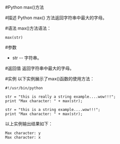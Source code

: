 #Python max()方法


#描述
Python max() 方法返回字符串中最大的字母。

#语法
max()方法语法：

```
max(str)
```

#参数
- str -- 字符串。

#返回值
返回字符串中最大的字母。

#实例
以下实例展示了max()函数的使用方法：

```
#!/usr/bin/python

str = "this is really a string example....wow!!!";
print "Max character: " + max(str);

str = "this is a string example....wow!!!";
print "Max character: " + max(str);
```

以上实例输出结果如下：

```
Max character: y
Max character: x
```